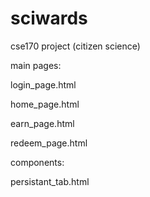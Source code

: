 # sciwards
cse170 project (citizen science)

main pages:

login_page.html

home_page.html

earn_page.html

redeem_page.html

components:

persistant_tab.html



